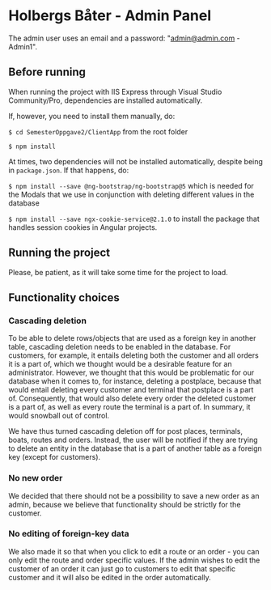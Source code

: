 # Holbergs Båter - Admin Panel

The admin user uses an email and a password: "admin@admin.com - Admin1". 

## Before running

When running the project with IIS Express through Visual Studio Community/Pro, dependencies are installed automatically.

If, however, you need to install them manually, do: 

`$ cd SemesterOppgave2/ClientApp` from the root folder

`$ npm install`

At times, two dependencies will not be installed automatically, despite being in `package.json`. If that happens, do:

`$ npm install --save @ng-bootstrap/ng-bootstrap@5` which is needed for the Modals that we use in conjunction with deleting different values in the database

`$ npm install --save ngx-cookie-service@2.1.0` to install the package that handles session cookies in Angular projects.

## Running the project

Please, be patient, as it will take some time for the project to load.

## Functionality choices 
### Cascading deletion
To be able to delete rows/objects that are used as a foreign key in another table, cascading deletion needs to be enabled in the database. For customers, for example, it entails deleting both the customer and all orders it is a part of, which we thought would be a desirable feature for an administrator. However, we thought that this would be problematic for our database when it comes to, for instance, deleting a postplace, because that would entail deleting every customer and terminal that postplace is a part of. Consequently, that would also delete every order the deleted customer is a part of, as well as every route the terminal is a part of. In summary, it would snowball out of control.

We have thus turned cascading deletion off for post places, terminals, boats, routes and orders. Instead, the user will be notified if they are trying to delete an entity in the database that is a part of another table as a foreign key (except for customers).

### No new order
We decided that there should not be a possibility to save a new order as an admin, because we believe that functionality should be strictly for the customer. 

### No editing of foreign-key data
We also made it so that when you click to edit a route or an order - you can only edit the route and order specific values. If the admin wishes to edit the customer of an order it can just go to customers to edit that specific customer and it will also be edited in the order automatically.
